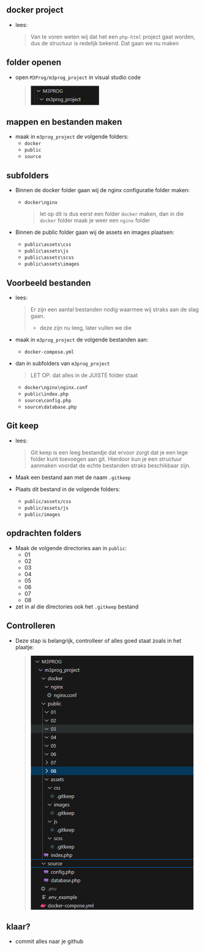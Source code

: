 ## docker project

- lees:
   > Van te voren weten wij dat het een `php-html` project gaat worden, dus de structuur is redelijk bekend. Dat gaan we nu maken

## folder openen

- open `M3Prog/m3prog_project` in visual studio code
   > ![](img/projectdir.PNG)  

## mappen en bestanden maken

- maak in `m3prog_project` de volgende folders:
   - `docker`
   - `public`
   - `source`

## subfolders

- Binnen de docker folder gaan wij de nginx configuratie folder maken:
   - `docker\nginx`

      > let op dit is dus eerst een folder `docker` maken, dan in die `docker` folder maak je weer een `nginx` folder 

- Binnen de public folder gaan wij de assets en images plaatsen:
   - `public\assets\css`
   - `public\assets\js`
   - `public\assets\scss`
   - `public\assets\images`

## Voorbeeld bestanden

- lees:
   > Er zijn een aantal bestanden nodig waarmee wij straks aan de slag gaan.  
   > - deze zijn nu leeg, later vullen we die

- maak in `m3prog_project` de volgende bestanden aan:
   - `docker-compose.yml`

- dan in subfolders van `m3prog_project`
   > LET OP: dat alles in de JUISTE folder staat
   - `docker\nginx\nginx.conf`
   - `public\index.php`
   - `source\config.php`
   - `source\database.php`

## Git keep

- lees:
   > Git keep is een leeg bestandje dat ervoor zorgt dat je een lege folder kunt toevoegen aan git. Hierdoor kun je een structuur aanmaken voordat de echte bestanden straks beschikbaar zijn.

- Maak een bestand aan met de naam `.gitkeep`
- Plaats dit bestand in de volgende folders:
    - `public/assets/css`
    - `public/assets/js`
    - `public/images`

## opdrachten folders

- Maak de volgende directories aan in `public`:
   - 01
   - 02
   - 03
   - 04
   - 05
   - 06
   - 07
   - 08
- zet in al die directories ook het `.gitkeep` bestand
 
## Controlleren

- Deze stap is belangrijk, controlleer of alles goed staat zoals in het plaatje:

   > ![](img/folder_structuur.png)

## klaar?

- commit alles naar je github